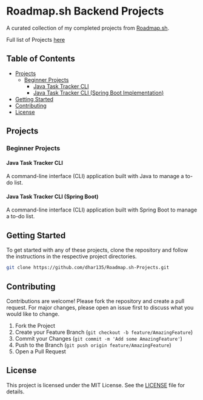 # Roadmap.sh Backend Projects

A curated collection of my completed projects from [Roadmap.sh](https://roadmap.sh/).

Full list of Projects [here](https://roadmap.sh/projects)

## Table of Contents
- [Projects](#projects)
    - [Beginner Projects](#beginner-projects)
        - [Java Task Tracker CLI](#java-task-tracker-cli)
        - [Java Task Tracker CLI (Spring Boot Implementation)](#java-task-tracker-cli-spring-boot)
- [Getting Started](#getting-started)
- [Contributing](#contributing)
- [License](#license)

## Projects

### Beginner Projects

#### Java Task Tracker CLI
A command-line interface (CLI) application built with Java to manage a to-do list.

#### Java Task Tracker CLI (Spring Boot)
A command-line interface (CLI) application built with Spring Boot to manage a to-do list.

## Getting Started

To get started with any of these projects, clone the repository and follow the instructions in the respective project directories.

```sh
git clone https://github.com/dhar135/Roadmap.sh-Projects.git
```

## Contributing

Contributions are welcome! Please fork the repository and create a pull request. For major changes, please open an issue first to discuss what you would like to change.

1. Fork the Project
2. Create your Feature Branch (`git checkout -b feature/AmazingFeature`)
3. Commit your Changes (`git commit -m 'Add some AmazingFeature'`)
4. Push to the Branch (`git push origin feature/AmazingFeature`)
5. Open a Pull Request

## License

This project is licensed under the MIT License. See the [LICENSE](LICENSE) file for details.
